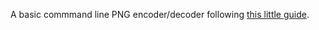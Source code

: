 A basic commmand line PNG encoder/decoder following [this little guide](https://picklenerd.github.io/pngme_book/).
